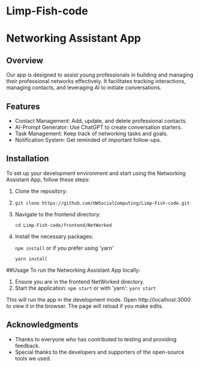 # Limp-Fish-code

# Networking Assistant App

## Overview
Our app is designed to assist young professionals in building and managing their professional networks effectively. It facilitates tracking interactions, managing contacts, and leveraging AI to initiate conversations.

## Features
- Contact Management: Add, update, and delete professional contacts.
- AI-Prompt Generator: Use ChatGPT to create conversation starters.
- Task Management: Keep track of networking tasks and goals.
- Notification System: Get reminded of important follow-ups.

## Installation
To set up your development environment and start using the Networking Assistant App, follow these steps:

1. Clone the repository:
2. 
   `git clone https://github.com/UWSocialComputing/Limp-Fish-code.git`

3. Navigate to the frontend directory:
   
   `cd Limp-Fish-code/frontend/NetWorked`
   
4. Install the necessary packages:
   
   `npm install`
or if you prefer using 'yarn'
   
   `yarn install`

##Usage
To run the Networking Assistant App locally:

1. Ensure you are in the frontend NetWorked directory.
2. Start the application:
   `npm start`
   or with 'yarn':
   `yarn start`

This will run the app in the development mode. Open http://localhost:3000 to view it in the browser. The page will reload if you make edits.   



## Acknowledgments
- Thanks to everyone who has contributed to testing and providing feedback.
- Special thanks to the developers and supporters of the open-source tools we used.
